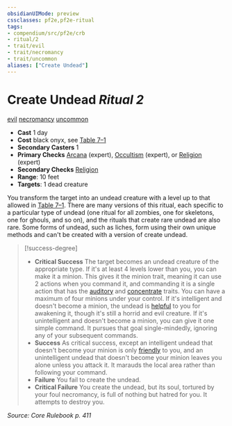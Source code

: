 ```yaml
---
obsidianUIMode: preview
cssclasses: pf2e,pf2e-ritual
tags:
- compendium/src/pf2e/crb
- ritual/2
- trait/evil
- trait/necromancy
- trait/uncommon
aliases: ["Create Undead"]
---
```

# Create Undead *Ritual 2*  
[evil](rules/traits/evil.md "Evil Alignment Trait")  [necromancy](rules/traits/necromancy.md "Necromancy School Trait")  [uncommon](rules/traits/uncommon.md "Uncommon Rarity Trait")  

- **Cast** 1 day
- **Cost** black onyx, see [Table 7–1](rules/tables/creature-creation-rituals.md)
- **Secondary Casters** 1
- **Primary Checks** [Arcana](compendium/skills.md#Arcana) (expert), [Occultism](compendium/skills.md#Occultism) (expert), or [Religion](compendium/skills.md#Religion) (expert)
- **Secondary Checks** [Religion](compendium/skills.md#Religion)
- **Range**: 10 feet
- **Targets**: 1 dead creature

You transform the target into an undead creature with a level up to that allowed in [Table 7–1](rules/tables/creature-creation-rituals.md). There are many versions of this ritual, each specific to a particular type of undead (one ritual for all zombies, one for skeletons, one for ghouls, and so on), and the rituals that create rare undead are also rare. Some forms of undead, such as liches, form using their own unique methods and can't be created with a version of create undead.

> [!success-degree] 
> - **Critical Success** The target becomes an undead creature of the appropriate type. If it's at least 4 levels lower than you, you can make it a minion. This gives it the minion trait, meaning it can use 2 actions when you command it, and commanding it is a single action that has the [auditory](rules/traits/auditory.md "Auditory Effect Trait") and [concentrate](rules/traits/concentrate.md "Concentrate Action & Ability Trait") traits. You can have a maximum of four minions under your control. If it's intelligent and doesn't become a minion, the undead is [helpful](rules/conditions.md#Helpful) to you for awakening it, though it's still a horrid and evil creature. If it's unintelligent and doesn't become a minion, you can give it one simple command. It pursues that goal single-mindedly, ignoring any of your subsequent commands.
> - **Success** As critical success, except an intelligent undead that doesn't become your minion is only [friendly](rules/conditions.md#Friendly) to you, and an unintelligent undead that doesn't become your minion leaves you alone unless you attack it. It marauds the local area rather than following your command.
> - **Failure** You fail to create the undead.
> - **Critical Failure** You create the undead, but its soul, tortured by your foul necromancy, is full of nothing but hatred for you. It attempts to destroy you.

*Source: Core Rulebook p. 411*